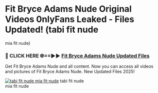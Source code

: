 # Fit Bryce Adams Nude Original Videos 0nlyFans Leaked - Files Updated! (tabi fit nude<br>
mia fit nude)

<h3>🔴 CLICK HERE 🌐==►► <a href="https://tinyurl.com/2p9ay9w9" rel="nofollow">Fit Bryce Adams Nude Updated Files</a></h3>

Get Fit Bryce Adams Nude and all content. Now you can access all videos and pictures of Fit Bryce Adams Nude. New Updated Files 2025!

[![tabi fit nude<br>
mia fit nude](https://i.imgur.com/KQgVmj3.gif)](https://tinyurl.com/2p9ay9w9)
tabi fit nude<br>
mia fit nude